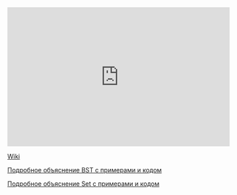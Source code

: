 <iframe width="100%" height="315" src="https://www.youtube.com/embed/RQtdVNIaH6c" frameborder="0" allow="accelerometer; autoplay; encrypted-media; gyroscope; picture-in-picture" allowfullscreen></iframe>    



<a href="https://ru.wikipedia.org/wiki/%D0%94%D0%B2%D0%BE%D0%B8%D1%87%D0%BD%D0%BE%D0%B5_%D0%B4%D0%B5%D1%80%D0%B5%D0%B2%D0%BE_%D0%BF%D0%BE%D0%B8%D1%81%D0%BA%D0%B0">Wiki</a>    


<a href="https://www.geeksforgeeks.org/binary-search-tree-set-1-search-and-insertion/">Подробное объяснение BST с примерами и кодом</a>   



<a href="https://pythonworld.ru/tipy-dannyx-v-python/mnozhestva-set-i-frozenset.html" class="repo-button">Подробное объяснение Set с примерами и кодом</a>   
